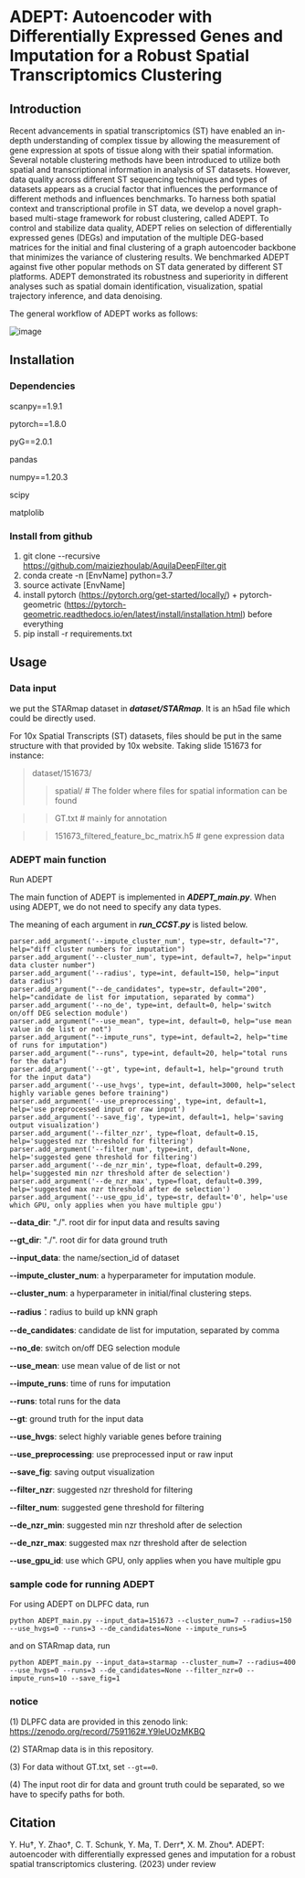 # ADEPT: Autoencoder with Differentially Expressed Genes and Imputation for a Robust Spatial Transcriptomics Clustering

## Introduction 

Recent advancements in spatial transcriptomics (ST) have enabled an in-depth understanding of complex tissue by allowing the measurement of gene expression at spots of tissue along with their spatial information. Several notable clustering methods have been introduced to utilize both spatial and transcriptional information in analysis of ST datasets. However, data quality across different ST sequencing techniques and types of datasets appears as a crucial factor that influences the performance of different methods and influences benchmarks. To harness both spatial context and transcriptional profile in ST data, we develop a novel graph-based multi-stage framework for robust clustering, called ADEPT. To control and stabilize data quality, ADEPT relies on selection of differentially expressed genes (DEGs) and imputation of the multiple DEG-based matrices for the initial and final clustering of a graph autoencoder backbone that minimizes the variance of clustering results. We benchmarked ADEPT against five other popular methods on ST data generated by different ST platforms. ADEPT demonstrated its robustness and superiority in different analyses such as spatial domain identification, visualization, spatial trajectory inference, and data denoising.

The general workflow of ADEPT works as follows:

![image](https://github.com/maiziezhoulab/ADEPT/blob/main/adept_overview.png)

## Installation
### Dependencies
scanpy==1.9.1

pytorch==1.8.0

pyG==2.0.1

pandas

numpy==1.20.3

scipy

matplolib

### Install from github
1. git clone --recursive https://github.com/maiziezhoulab/AquilaDeepFilter.git
2. conda create -n [EnvName] python=3.7
3. source activate [EnvName]
4. install pytorch (https://pytorch.org/get-started/locally/) + pytorch-geometric (https://pytorch-geometric.readthedocs.io/en/latest/install/installation.html) before everything
5. pip install -r requirements.txt

## Usage

### Data input

we put the STARmap dataset in ***dataset/STARmap***. It is an h5ad file which could be directly used.

For 10x Spatial Transcripts (ST) datasets, files should be put in the same structure with that provided by 10x website. Taking slide 151673 for instance:

> dataset/151673/ 
  >> spatial/  # The folder where files for spatial information can be found 
  
  >> GT.txt # mainly for annotation
  
  >> 151673_filtered_feature_bc_matrix.h5 # gene expression data

### ADEPT main function

Run ADEPT 

The main function of ADEPT is implemented in ***ADEPT_main.py***. When using ADEPT, we do not need to specify any data types. 

The meaning of each argument in ***run_CCST.py*** is listed below.

    parser.add_argument('--impute_cluster_num', type=str, default="7", help="diff cluster numbers for imputation")
    parser.add_argument('--cluster_num', type=int, default=7, help="input data cluster number")
    parser.add_argument('--radius', type=int, default=150, help="input data radius")
    parser.add_argument("--de_candidates", type=str, default="200", help="candidate de list for imputation, separated by comma")
    parser.add_argument('--no_de', type=int, default=0, help='switch on/off DEG selection module')
    parser.add_argument("--use_mean", type=int, default=0, help="use mean value in de list or not")
    parser.add_argument("--impute_runs", type=int, default=2, help="time of runs for imputation")
    parser.add_argument("--runs", type=int, default=20, help="total runs for the data")
    parser.add_argument('--gt', type=int, default=1, help="ground truth for the input data")
    parser.add_argument('--use_hvgs', type=int, default=3000, help="select highly variable genes before training")
    parser.add_argument('--use_preprocessing', type=int, default=1, help='use preprocessed input or raw input')
    parser.add_argument('--save_fig', type=int, default=1, help='saving output visualization')
    parser.add_argument('--filter_nzr', type=float, default=0.15, help='suggested nzr threshold for filtering')
    parser.add_argument('--filter_num', type=int, default=None, help='suggested gene threshold for filtering')
    parser.add_argument('--de_nzr_min', type=float, default=0.299, help='suggested min nzr threshold after de selection')
    parser.add_argument('--de_nzr_max', type=float, default=0.399, help='suggested max nzr threshold after de selection')
    parser.add_argument('--use_gpu_id', type=str, default='0', help='use which GPU, only applies when you have multiple gpu')

**--data_dir**: "./". root dir for input data and results saving

**--gt_dir**: "./". root dir for data ground truth

**--input_data**: the name/section_id of dataset

**--impute_cluster_num**: a hyperparameter for imputation module.  

**--cluster_num**: a hyperparameter in initial/final clustering steps.  

**--radius**：radius to build up kNN graph

**--de_candidates**: candidate de list for imputation, separated by comma

**--no_de**: switch on/off DEG selection module

**--use_mean**: use mean value of de list or not

**--impute_runs**: time of runs for imputation

**--runs**: total runs for the data

**--gt**: ground truth for the input data

**--use_hvgs**: select highly variable genes before training

**--use_preprocessing**: use preprocessed input or raw input

**--save_fig**: saving output visualization

**--filter_nzr**: suggested nzr threshold for filtering

**--filter_num**: suggested gene threshold for filtering

**--de_nzr_min**: suggested min nzr threshold after de selection

**--de_nzr_max**: suggested max nzr threshold after de selection

**--use_gpu_id**: use which GPU, only applies when you have multiple gpu



### sample code for running ADEPT

 
For using ADEPT on DLPFC data, run

 `python ADEPT_main.py --input_data=151673 --cluster_num=7 --radius=150 --use_hvgs=0 --runs=3 --de_candidates=None --impute_runs=5` 
 
 and on STARmap data, run
 
 `python ADEPT_main.py --input_data=starmap --cluster_num=7 --radius=400 --use_hvgs=0 --runs=3 --de_candidates=None --filter_nzr=0 --impute_runs=10 --save_fig=1`
 

### notice

(1) DLPFC data are provided in this zenodo link: https://zenodo.org/record/7591162#.Y9leUOzMKBQ 

(2) STARmap data is in this repository.

(3) For data without GT.txt, set  `--gt==0`.

(4) The input root dir for data and grount truth could be separated, so we have to specify paths for both.

<!-- All results are saved in the results folder. We provide our results in the folder ***results*** for taking further analysis. 

(1) The cell clustering labels are saved in ***types.txt***, where the first column refers to cell index, and the last column refers to cell cluster label. 

(3) The spatial distribution of cells within each batch are illustrated in ***.png*** files.  -->


Citation
--------
Y. Hu†, Y. Zhao†, C. T. Schunk, Y. Ma, T. Derr*, X. M. Zhou*. ADEPT: autoencoder with differentially expressed genes and imputation for a robust spatial transcriptomics clustering. (2023) under review


